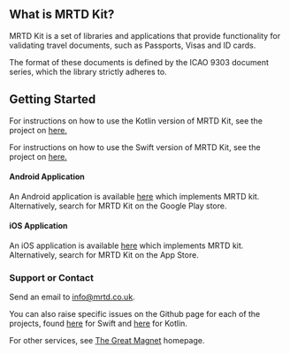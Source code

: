 ## What is MRTD Kit?

MRTD Kit is a set of libraries and applications that provide functionality for validating travel documents, such as Passports, Visas and ID cards.

The format of these documents is defined by the ICAO 9303 document series, which the library strictly adheres to.

## Getting Started

For instructions on how to use the Kotlin version of MRTD Kit, see the project on [here.](https://github.com/The-Great-Magnet/mrtd-kit-kt)

For instructions on how to use the Swift version of MRTD Kit, see the project on [here.](https://github.com/The-Great-Magnet/mrtd-kit-swift)


#### Android Application

An Android application is available [here](https://play.google.com/store/apps/details?id=uk.co.greatmagnet.mrtd.android) which implements MRTD kit.
Alternatively, search for MRTD Kit on the Google Play store.

#### iOS Application

An iOS application is available [here](https://apps.apple.com/us/app/mrtd-kit/id1511565009) which implements MRTD kit.
Alternatively, search for MRTD Kit on the App Store.



### Support or Contact

Send an email to [info@mrtd.co.uk](mailto:info@mrtd.co.uk).

You can also raise specific issues on the Github page for each of the projects, found [here](https://github.com/The-Great-Magnet/mrtd-kit-swift/issues) for Swift and [here](https://github.com/The-Great-Magnet/mrtd-kit-kt/issues) for Kotlin.

For other services, see [The Great Magnet](https://greatmagnet.co.uk) homepage.
